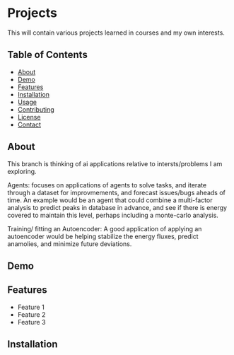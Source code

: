 # Projects

This will contain various projects learned in courses and my own interests. 

## Table of Contents

- [About](#about)
- [Demo](#demo)
- [Features](#features)
- [Installation](#installation)
- [Usage](#usage)
- [Contributing](#contributing)
- [License](#license)
- [Contact](#contact)

## About
This branch is thinking of ai applications relative to intersts/problems I am exploring.

Agents: focuses on applications of agents to solve tasks, and iterate through a dataset for improvmements, and forecast issues/bugs aheads of time.
An example would be an agent that could combine a multi-factor analysis to predict peaks in database in advance, and see if there is energy covered to maintain this level, perhaps including a monte-carlo analysis.

Training/ fitting an Autoencoder: A good application of applying an autoencoder would be helping stabilize the energy fluxes, predict anamolies, and minimize future deviations. 
## Demo



## Features



- Feature 1
- Feature 2
- Feature 3

## Installation

